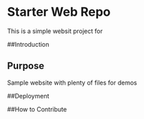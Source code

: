 # Starter Web Repo

This is a simple websit project for


##Introduction


## Purpose

Sample website with plenty of files for demos

##Deployment


##How to Contribute

